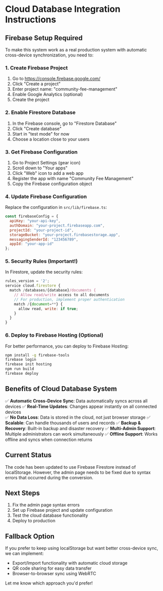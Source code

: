 # Cloud Database Integration Instructions

## Firebase Setup Required

To make this system work as a real production system with automatic cross-device synchronization, you need to:

### 1. Create Firebase Project
1. Go to https://console.firebase.google.com/
2. Click "Create a project"
3. Enter project name: "community-fee-management"
4. Enable Google Analytics (optional)
5. Create the project

### 2. Enable Firestore Database
1. In the Firebase console, go to "Firestore Database"
2. Click "Create database"
3. Start in "test mode" for now
4. Choose a location close to your users

### 3. Get Firebase Configuration
1. Go to Project Settings (gear icon)
2. Scroll down to "Your apps"
3. Click "Web" icon to add a web app
4. Register the app with name "Community Fee Management"
5. Copy the Firebase configuration object

### 4. Update Firebase Configuration
Replace the configuration in `src/lib/firebase.ts`:

```javascript
const firebaseConfig = {
  apiKey: "your-api-key",
  authDomain: "your-project.firebaseapp.com",
  projectId: "your-project-id",
  storageBucket: "your-project.firebasestorage.app",
  messagingSenderId: "123456789",
  appId: "your-app-id"
};
```

### 5. Security Rules (Important!)
In Firestore, update the security rules:

```javascript
rules_version = '2';
service cloud.firestore {
  match /databases/{database}/documents {
    // Allow read/write access to all documents
    // For production, implement proper authentication
    match /{document=**} {
      allow read, write: if true;
    }
  }
}
```

### 6. Deploy to Firebase Hosting (Optional)
For better performance, you can deploy to Firebase Hosting:

```bash
npm install -g firebase-tools
firebase login
firebase init hosting
npm run build
firebase deploy
```

## Benefits of Cloud Database System

✅ **Automatic Cross-Device Sync**: Data automatically syncs across all devices
✅ **Real-Time Updates**: Changes appear instantly on all connected devices  
✅ **No Data Loss**: Data is stored in the cloud, not just browser storage
✅ **Scalable**: Can handle thousands of users and records
✅ **Backup & Recovery**: Built-in backup and disaster recovery
✅ **Multi-Admin Support**: Multiple administrators can work simultaneously
✅ **Offline Support**: Works offline and syncs when connection returns

## Current Status

The code has been updated to use Firebase Firestore instead of localStorage. However, the admin page needs to be fixed due to syntax errors that occurred during the conversion.

## Next Steps

1. Fix the admin page syntax errors
2. Set up Firebase project and update configuration
3. Test the cloud database functionality
4. Deploy to production

## Fallback Option

If you prefer to keep using localStorage but want better cross-device sync, we can implement:
- Export/Import functionality with automatic cloud storage
- QR code sharing for easy data transfer
- Browser-to-browser sync using WebRTC

Let me know which approach you'd prefer!
